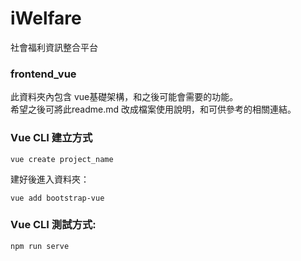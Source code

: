 # iWelfare
社會福利資訊整合平台

### frontend_vue

此資料夾內包含 vue基礎架構，和之後可能會需要的功能。 <br>
希望之後可將此readme.md 改成檔案使用說明，和可供參考的相關連結。

### Vue CLI 建立方式
```
vue create project_name
```
建好後進入資料夾：
```
vue add bootstrap-vue
```
### Vue CLI 測試方式:
```
npm run serve
```
